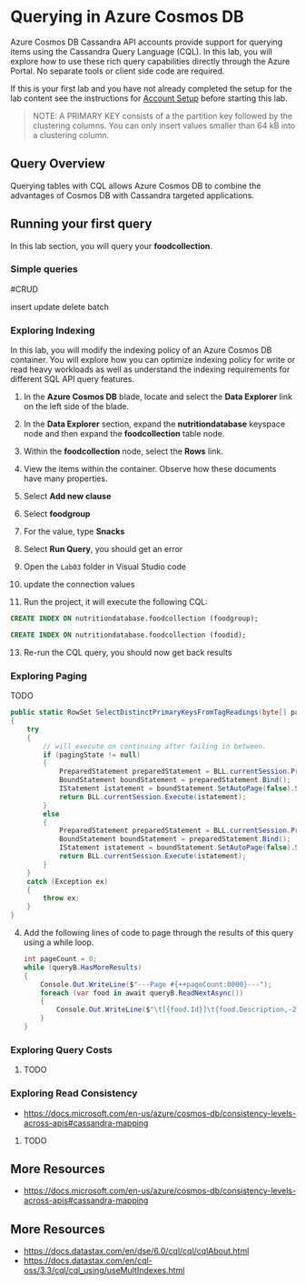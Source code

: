 # Querying in Azure Cosmos DB

Azure Cosmos DB Cassandra API accounts provide support for querying items using the Cassandra Query Language (CQL). In this lab, you will explore how to use these rich query capabilities directly through the Azure Portal. No separate tools or client side code are required.

If this is your first lab and you have not already completed the setup for the lab content see the instructions for [Account Setup](00-account_setup.md) before starting this lab.

> NOTE: A PRIMARY KEY consists of a the partition key followed by the clustering columns. You can only insert values smaller than 64 kB into a clustering column.

## Query Overview

Querying tables with CQL allows Azure Cosmos DB to combine the advantages of Cosmos DB with Cassandra targeted applications.

## Running your first query

In this lab section, you will query your **foodcollection**.

### Simple queries

#CRUD

insert
update
delete
batch

### Exploring Indexing

In this lab, you will modify the indexing policy of an Azure Cosmos DB container. You will explore how you can optimize indexing policy for write or read heavy workloads as well as understand the indexing requirements for different SQL API query features.

1. In the **Azure Cosmos DB** blade, locate and select the **Data Explorer** link on the left side of the blade.
2. In the **Data Explorer** section, expand the **nutritiondatabase** keyspace node and then expand the **foodcollection** table node.
3. Within the **foodcollection** node, select the **Rows** link.
4. View the items within the container. Observe how these documents have many properties.

5. Select **Add new clause**
6. Select **foodgroup**
7. For the value, type **Snacks**
8. Select **Run Query**, you should get an error

9.  Open the `Lab03` folder in Visual Studio code
10. update the connection values
11. Run the project, it will execute the following CQL:

```sql
CREATE INDEX ON nutritiondatabase.foodcollection (foodgroup);

CREATE INDEX ON nutritiondatabase.foodcollection (foodid);
```

13. Re-run the CQL query, you should now get back results

### Exploring Paging

TODO 

```csharp
public static RowSet SelectDistinctPrimaryKeysFromTagReadings(byte[] pagingState)
{
    try
    {
        // will execute on continuing after failing in between. 
        if (pagingState != null)
        {
            PreparedStatement preparedStatement = BLL.currentSession.Prepare("SELECT DISTINCT \"Url\",\"Id\" FROM \"Readings\" ");
            BoundStatement boundStatement = preparedStatement.Bind();
            IStatement istatement = boundStatement.SetAutoPage(false).SetPageSize(1000).SetPagingState(pagingState);
            return BLL.currentSession.Execute(istatement);
        }
        else
        {
            PreparedStatement preparedStatement = BLL.currentSession.Prepare("SELECT DISTINCT \"Url\",\"Id\" FROM \"Readings\" ");
            BoundStatement boundStatement = preparedStatement.Bind();
            IStatement istatement = boundStatement.SetAutoPage(false).SetPageSize(1000);
            return BLL.currentSession.Execute(istatement);                    
        }
    }
    catch (Exception ex)
    {
        throw ex;
    }
}
```

4. Add the following lines of code to page through the results of this query using a while loop.

    ```csharp
    int pageCount = 0;
    while (queryB.HasMoreResults)
    {
        Console.Out.WriteLine($"---Page #{++pageCount:0000}---");
        foreach (var food in await queryB.ReadNextAsync())
        {
            Console.Out.WriteLine($"\t[{food.Id}]\t{food.Description,-20}\t{food.ManufacturerName,-40}");
        }
    }
    ```

### Exploring Query Costs

1. TODO

### Exploring Read Consistency

- https://docs.microsoft.com/en-us/azure/cosmos-db/consistency-levels-across-apis#cassandra-mapping
  
1. TODO
   
## More Resources

- https://docs.microsoft.com/en-us/azure/cosmos-db/consistency-levels-across-apis#cassandra-mapping

## More Resources

- https://docs.datastax.com/en/dse/6.0/cql/cql/cqlAbout.html
- https://docs.datastax.com/en/cql-oss/3.3/cql/cql_using/useMultIndexes.html